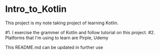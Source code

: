 # Intro_to_Kotlin
This project is my note taking project of learning Kotlin.

#1. I exercise the grammer of Kotlin and follow tutorial on this project.
#2. Platforms that I'm using to learn are Pirple, Udemy

This README.md can be updated in further use
